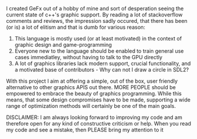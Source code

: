I created GeFx out of a hobby of mine and sort of desperation seeing the current state of c++'s graphic support. By reading a lot of stackoverflow comments and reviews,
the impression sadly occured, that there has been (or is) a lot of elitism and that is dumb for various reason:
1. This language is mostly used (or at least motivated) in the context of graphic design and game-programming
2. Everyone new to the language should be enabled to train general use cases immediatley, without having to talk to the GPU directly
3. A lot of graphics libraries lack modern support, crucial functionality, and a motivated base of contributors - Why can not I draw a circle in SDL2?

With this project I aim at offering a simple, out of the box, user friendly alternative to other graphics APIS out there. MORE PEOPLE should be empowered to embrace the beauty of graphics programming. While this means, that some design compromises have to be made, supporting a wide range of optimization methods will certainly be one of the main goals.

DISCLAIMER: I am always looking forward to improving my code and am therefore open for any kind of constructive criticism or help.
When you read my code and see a mistake, then PLEASE bring my attention to it
